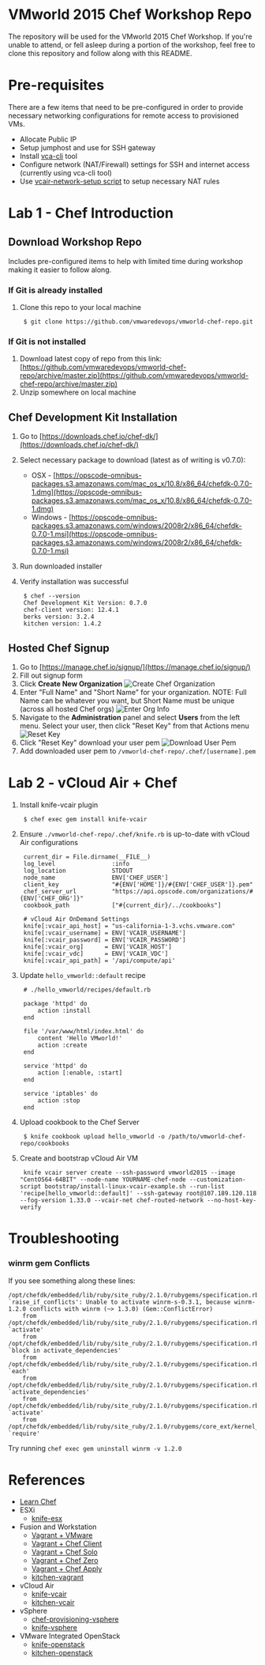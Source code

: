VMworld 2015 Chef Workshop Repo
========

The repository will be used for the VMworld 2015 Chef Workshop.  If you're unable to attend, or fell asleep during a portion of the workshop, feel free to clone this repository and follow along with this README.

# Pre-requisites

There are a few items that need to be pre-configured in order to provide necessary networking configurations for remote access to provisioned VMs.

* Allocate Public IP
* Setup jumphost and use for SSH gateway
* Install [vca-cli](https://github.com/vmware/vca-cli) tool
* Configure network (NAT/Firewall) settings for SSH and internet access (currently using vca-cli tool)
* Use [vcair-network-setup script](./scripts/vcair-network-setup.sh) to setup necessary NAT rules


# Lab 1 - Chef Introduction

## Download Workshop Repo

Includes pre-configured items to help with limited time during workshop making it easier to follow along.

### If Git is already installed

1. Clone this repo to your local machine

		$ git clone https://github.com/vmwaredevops/vmworld-chef-repo.git

### If Git is not installed

1. Download latest copy of repo from this link: [https://github.com/vmwaredevops/vmworld-chef-repo/archive/master.zip](https://github.com/vmwaredevops/vmworld-chef-repo/archive/master.zip)
2. Unzip somewhere on local machine

## Chef Development Kit Installation

1. Go to [https://downloads.chef.io/chef-dk/](https://downloads.chef.io/chef-dk/)
2. Select necessary package to download (latest as of writing is v0.7.0):
	* OSX - [https://opscode-omnibus-packages.s3.amazonaws.com/mac_os_x/10.8/x86_64/chefdk-0.7.0-1.dmg](https://opscode-omnibus-packages.s3.amazonaws.com/mac_os_x/10.8/x86_64/chefdk-0.7.0-1.dmg)
	* Windows - [https://opscode-omnibus-packages.s3.amazonaws.com/windows/2008r2/x86_64/chefdk-0.7.0-1.msi](https://opscode-omnibus-packages.s3.amazonaws.com/windows/2008r2/x86_64/chefdk-0.7.0-1.msi)
3. Run downloaded installer
4. Verify installation was successful

		$ chef --version
		Chef Development Kit Version: 0.7.0
		chef-client version: 12.4.1
		berks version: 3.2.4
		kitchen version: 1.4.2

## Hosted Chef Signup

1. Go to [https://manage.chef.io/signup/](https://manage.chef.io/signup/)
2. Fill out signup form
3. Click __Create New Organization__
![Create Chef Organization](./img/chef-manage-create-org.png?raw=true "Create Chef Org")
4. Enter "Full Name" and "Short Name" for your organization.  NOTE: Full Name can be whatever you want, but Short Name must be unique (across all hosted Chef orgs)
![Enter Org Info](./img/chef-manage-org-details.png?raw=true "Organization Details")
5. Navigate to the __Administration__ panel and select __Users__ from the left menu.  Select your user, then click "Reset Key" from that Actions menu
![Reset Key](./img/chef-manage-reset-key.png?raw=true "Reset Key")
6. Click "Reset Key" download your user pem
![Download User Pem](./img/chef-manage-download-user-pem.png?raw=true "Download User Pem")
7. Add downloaded user pem to `/vmworld-chef-repo/.chef/[username].pem`


# Lab 2 - vCloud Air + Chef

1. Install knife-vcair plugin

		$ chef exec gem install knife-vcair

2. Ensure `./vmworld-chef-repo/.chef/knife.rb` is up-to-date with vCloud Air configurations

		current_dir = File.dirname(__FILE__)
		log_level                :info
		log_location             STDOUT
		node_name				 ENV['CHEF_USER']
		client_key               "#{ENV['HOME']}/#{ENV['CHEF_USER']}.pem"
		chef_server_url          "https://api.opscode.com/organizations/#{ENV['CHEF_ORG']}"
		cookbook_path            ["#{current_dir}/../cookbooks"]

		# vCloud Air OnDemand Settings
		knife[:vcair_api_host] = "us-california-1-3.vchs.vmware.com"
		knife[:vcair_username] = ENV['VCAIR_USERNAME']
		knife[:vcair_password] = ENV['VCAIR_PASSWORD']
		knife[:vcair_org]      = ENV['VCAIR_HOST']
		knife[:vcair_vdc]      = ENV['VCAIR_VDC']
		knife[:vcair_api_path] = '/api/compute/api'

3. Update `hello_vmworld::default` recipe

		# ./hello_vmworld/recipes/default.rb

		package 'httpd' do
			action :install
		end

		file '/var/www/html/index.html' do
			content 'Hello VMworld!'
			action :create
		end

		service 'httpd' do
			action [:enable, :start]
		end

		service 'iptables' do
			action :stop
		end

4. Upload cookbook to the Chef Server

		$ knife cookbook upload hello_vmworld -o /path/to/vmworld-chef-repo/cookbooks

5. Create and bootstrap vCloud Air VM

		knife vcair server create --ssh-password vmworld2015 --image "CentOS64-64BIT" --node-name YOURNAME-chef-node --customization-script bootstrap/install-linux-vcair-example.sh --run-list 'recipe[hello_vmworld::default]' --ssh-gateway root@107.189.120.118 --fog-version 1.33.0 --vcair-net chef-routed-network --no-host-key-verify

# Troubleshooting

### winrm gem Conflicts

If you see something along these lines:

```
/opt/chefdk/embedded/lib/ruby/site_ruby/2.1.0/rubygems/specification.rb:2104:in `raise_if_conflicts': Unable to activate winrm-s-0.3.1, because winrm-1.2.0 conflicts with winrm (~> 1.3.0) (Gem::ConflictError)
	from /opt/chefdk/embedded/lib/ruby/site_ruby/2.1.0/rubygems/specification.rb:1282:in `activate'
	from /opt/chefdk/embedded/lib/ruby/site_ruby/2.1.0/rubygems/specification.rb:1316:in `block in activate_dependencies'
	from /opt/chefdk/embedded/lib/ruby/site_ruby/2.1.0/rubygems/specification.rb:1302:in `each'
	from /opt/chefdk/embedded/lib/ruby/site_ruby/2.1.0/rubygems/specification.rb:1302:in `activate_dependencies'
	from /opt/chefdk/embedded/lib/ruby/site_ruby/2.1.0/rubygems/specification.rb:1284:in `activate'
	from /opt/chefdk/embedded/lib/ruby/site_ruby/2.1.0/rubygems/core_ext/kernel_require.rb:117:in `require'
```

Try running `chef exec gem uninstall winrm -v 1.2.0`

# References

* [Learn Chef](https://learn.chef.io/index.html)
* ESXi
	* [knife-esx](https://github.com/maintux/knife-esx)
* Fusion and Workstation
	* [Vagrant + VMware](https://www.vagrantup.com/vmware)
	* [Vagrant + Chef Client](http://docs.vagrantup.com/v2/provisioning/chef_client.html)
	* [Vagrant + Chef Solo](http://docs.vagrantup.com/v2/provisioning/chef_solo.html)
	* [Vagrant + Chef Zero](http://docs.vagrantup.com/v2/provisioning/chef_zero.html)
	* [Vagrant + Chef Apply](http://docs.vagrantup.com/v2/provisioning/chef_apply.html)
	* [kitchen-vagrant](https://github.com/test-kitchen/kitchen-vagrant)
* vCloud Air
	* [knife-vcair](https://github.com/chef-partners/knife-vcair)
	* [kitchen-vcair](https://github.com/vulk/kitchen-vcair)
* vSphere
	* [chef-provisioning-vsphere](https://github.com/CenturyLinkCloud/chef-provisioning-vsphere)
	* [knife-vsphere](https://github.com/ezrapagel/knife-vsphere)
* VMware Integrated OpenStack
	* [knife-openstack](https://github.com/chef/knife-openstack)
	* [kitchen-openstack](https://github.com/test-kitchen/kitchen-openstack) 	
